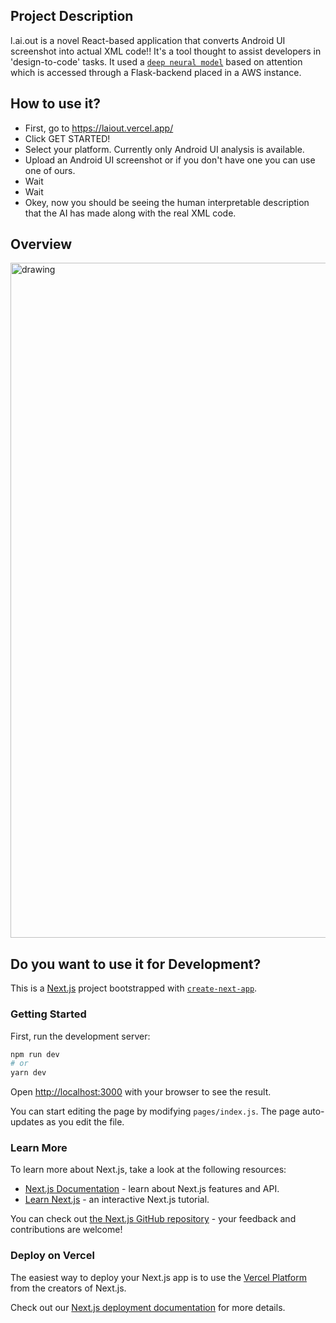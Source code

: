 ## Project Description

l.ai.out is a novel React-based application that converts Android UI screenshot into actual XML code!! It's a tool thought to assist developers in 'design-to-code' tasks. It used a [`deep neural model`](https://github.com/sracela/laiout_backend) based on attention which is accessed through a Flask-backend placed in a AWS instance. 

## How to use it?
- First, go to https://laiout.vercel.app/
- Click GET STARTED!
- Select your platform. Currently only Android UI analysis is available.
- Upload an Android UI screenshot or if you don't have one you can use one of ours.
- Wait
- Wait
- Okey, now you should be seeing the human interpretable description that the AI has made along with the real XML code.

## Overview
<img src="https://github.com/sracela/laiout/blob/master/src/demo.gif" alt="drawing" width="1080"/>

## Do you want to use it for Development?
This is a [Next.js](https://nextjs.org/) project bootstrapped with [`create-next-app`](https://github.com/vercel/next.js/tree/canary/packages/create-next-app).
### Getting Started

First, run the development server:

```bash
npm run dev
# or
yarn dev
```

Open [http://localhost:3000](http://localhost:3000) with your browser to see the result.

You can start editing the page by modifying `pages/index.js`. The page auto-updates as you edit the file.

### Learn More

To learn more about Next.js, take a look at the following resources:

- [Next.js Documentation](https://nextjs.org/docs) - learn about Next.js features and API.
- [Learn Next.js](https://nextjs.org/learn) - an interactive Next.js tutorial.

You can check out [the Next.js GitHub repository](https://github.com/vercel/next.js/) - your feedback and contributions are welcome!

### Deploy on Vercel

The easiest way to deploy your Next.js app is to use the [Vercel Platform](https://vercel.com/import?utm_medium=default-template&filter=next.js&utm_source=create-next-app&utm_campaign=create-next-app-readme) from the creators of Next.js.

Check out our [Next.js deployment documentation](https://nextjs.org/docs/deployment) for more details.
